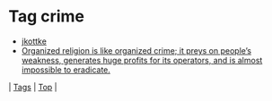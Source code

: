 <!--
title: Tag crime
date: 2020-06-28T15:26:59.104Z
tags:
-->
# Tag crime

 * [jkottke](69618118604.md)
 * [Organized religion is like organized crime; it preys on people’s weakness, generates huge profits for its operators, and is almost impossible to eradicate.](69970473985.md)

| [Tags](tags.md) | [Top](index.md) |
